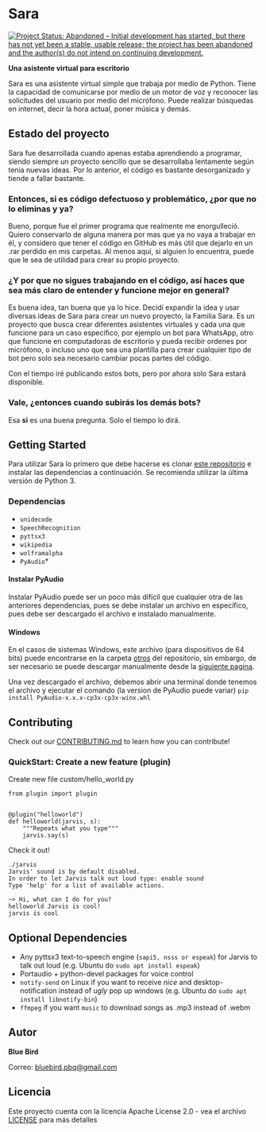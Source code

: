 # Sara

[![Project Status: Abandoned – Initial development has started, but there has not yet been a stable, usable release; the project has been abandoned and the author(s) do not intend on continuing development.](http://www.repostatus.org/badges/latest/abandoned.svg)](http://www.repostatus.org/#abandoned)

**Una asistente virtual para escritorio**

Sara es una asistente virtual simple que trabaja por medio de Python. Tiene la capacidad de comunicarse por medio de un motor de voz y reconocer las solicitudes del usuario por medio del micrófono. Puede realizar búsquedas en internet, decir la hora actual, poner música y demás.

## Estado del proyecto

Sara fue desarrollada cuando apenas estaba aprendiendo a programar, siendo siempre un proyecto sencillo que se desarrollaba lentamente según tenia nuevas ideas. Por lo anterior, el código es bastante desorganizado y tiende a fallar bastante.

### Entonces, si es código defectuoso y problemático, ¿por que no lo eliminas y ya?

Bueno, porque fue el primer programa que realmente me enorgulleció. Quiero conservarlo de alguna manera por mas que ya no vaya a trabajar en él, y considero que tener el código en GitHub es más útil que dejarlo en un .rar perdido en mis carpetas. Al menos aquí, si alguien lo encuentra, puede que le sea de utilidad para crear su propio proyecto.

### ¿Y por que no sigues trabajando en el código, así haces que sea más claro de entender y funcione mejor en general?

Es buena idea, tan buena que ya lo hice. Decidí expandir la idea y usar diversas ideas de Sara para crear un nuevo proyecto, la Familia Sara. Es un proyecto que busca crear diferentes asistentes virtuales y cada una que funcione para un caso específico, por ejemplo un bot para WhatsApp, otro que funcione en computadoras de escritorio y pueda recibir ordenes por micrófono, o incluso uno que sea una plantilla para crear cualquier tipo de bot pero solo sea necesario cambiar pocas partes del código.

Con el tiempo iré publicando estos bots, pero por ahora solo Sara estará disponible.

### Vale, ¿entonces cuando subirás los demás bots?

Esa **si** es una buena pregunta. Solo el tiempo lo dirá. 

## Getting Started

Para utilizar Sara lo primero que debe hacerse es clonar [este repositorio](https://github.com/BlueBird-BH/Sara.git) e instalar las dependencias a continuación. Se recomienda utilizar la última versión de Python 3.

### Dependencias
- ``unidecode``
- ``SpeechRecognition``
- ``pyttsx3``
- ``wikipedia``
- ``wolframalpha``
- ``PyAudio``*

#### Instalar PyAudio

Instalar PyAudio puede ser un poco más difícil que cualquier otra de las anteriores dependencias, pues se debe instalar un archivo en específico, pues debe ser descargado el archivo e instalado manualmente. 

#### Windows
En el casos de sistemas Windows, este archivo (para dispositivos de 64 bits) puede encontrarse en la carpeta [otros](https://github.com/BlueBird-BH/Sara/blob/main/otros/PyAudio-0.2.11-cp310-cp310-win_amd64.whl) del repositorio, sin embargo, de ser necesario se puede descargar manualmente desde la [siguiente pagina](https://www.lfd.uci.edu/~gohlke/pythonlibs/#pyaudio).

Una vez descargado el archivo, debemos abrir una terminal donde tenemos el archivo y ejecutar el comando (la version de PyAudio puede variar) ``pip install PyAudio-x.x.x-cp3x-cp3x-winx.whl``

## Contributing

Check out our [CONTRIBUTING.md](CONTRIBUTING.md) to learn how you can contribute!

### QuickStart: Create a new feature (plugin)

Create new file custom/hello_world.py

```
from plugin import plugin


@plugin("helloworld")
def helloworld(jarvis, s):
    """Repeats what you type"""
    jarvis.say(s)
```

Check it out!
```
./jarvis
Jarvis' sound is by default disabled.
In order to let Jarvis talk out loud type: enable sound
Type 'help' for a list of available actions.

~> Hi, what can I do for you?
helloworld Jarvis is cool!
jarvis is cool
```

## Optional Dependencies

- Any pyttsx3 text-to-speech engine (``sapi5, nsss or espeak``) for Jarvis to talk out loud (e.g. Ubuntu do ``sudo apt install espeak``)
- Portaudio + python-devel packages for voice control
- ``notify-send`` on Linux if you want to receive *nice* and desktop-notification instead of *ugly* pop up windows (e.g. Ubuntu do ``sudo apt install libnotify-bin``)
- ``ffmpeg`` if you want ``music`` to download songs as .mp3 instead of .webm

## Autor

 **Blue Bird**
 
 Correo: bluebird.pbq@gmail.com

## Licencia

Este proyecto cuenta con la licencia Apache License 2.0 - vea el archivo [LICENSE](LICENSE) para más detalles
